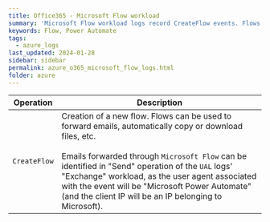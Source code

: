```yaml
---
title: Office365 - Microsoft Flow workload
summary: 'Microsoft Flow workload logs record CreateFlow events. Flows can be used to forward emails, automatically copy or download files, etc.'
keywords: Flow, Power Automate
tags:
  - azure_logs
last_updated: 2024-01-28
sidebar: sidebar
permalink: azure_o365_microsoft_flow_logs.html
folder: azure
---
```


| Operation | Description |
|-----------|-------------|
| `CreateFlow` | Creation of a new flow. Flows can be used to forward emails, automatically copy or download files, etc. <br><br> Emails forwarded through `Microsoft Flow` can be identified in "Send" operation of the `UAL` logs' "Exchange" workload, as the user agent associated with the event will be "Microsoft Power Automate" (and the client IP will be an IP belonging to Microsoft). |
